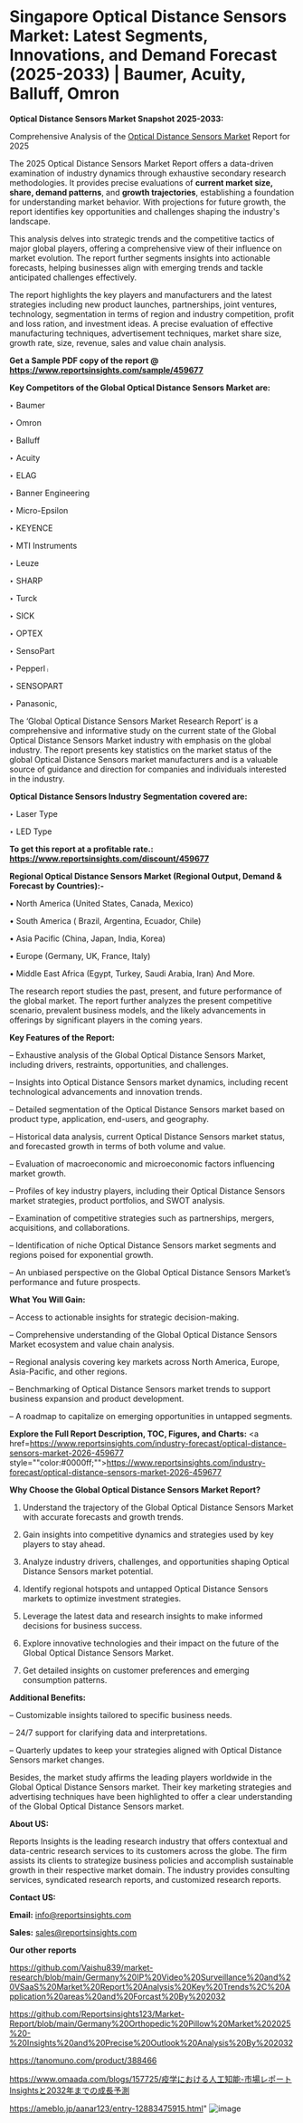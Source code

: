 # Singapore Optical Distance Sensors Market: Latest Segments, Innovations, and Demand Forecast (2025-2033) | Baumer, Acuity, Balluff, Omron

<strong>Optical Distance Sensors Market Snapshot 2025-2033:</strong>

Comprehensive Analysis of the <a href=https://www.reportsinsights.com/sample/459677>Optical Distance Sensors Market</a> Report for 2025

The 2025 Optical Distance Sensors Market Report offers a data-driven examination of industry dynamics through exhaustive secondary research methodologies. It provides precise evaluations of <strong>current market size, share, demand patterns</strong>, and <strong>growth trajectories</strong>, establishing a foundation for understanding market behavior. With projections for future growth, the report identifies key opportunities and challenges shaping the industry's landscape.

This analysis delves into strategic trends and the competitive tactics of major global players, offering a comprehensive view of their influence on market evolution. The report further segments insights into actionable forecasts, helping businesses align with emerging trends and tackle anticipated challenges effectively.

The report highlights the key players and manufacturers and the latest strategies including new product launches, partnerships, joint ventures, technology, segmentation in terms of region and industry competition, profit and loss ration, and investment ideas. A precise evaluation of effective manufacturing techniques, advertisement techniques, market share size, growth rate, size, revenue, sales and value chain analysis.

<strong>Get a Sample PDF copy of the report @ <a href=https://www.reportsinsights.com/sample/459677 style=color:#0000ff;>https://www.reportsinsights.com/sample/459677</a></strong>

<strong>Key Competitors of the Global Optical Distance Sensors Market are:</strong>

‣ Baumer

‣ Omron

‣ Balluff

‣ Acuity

‣ ELAG

‣ Banner Engineering

‣ Micro-Epsilon

‣ KEYENCE

‣ MTI Instruments

‣ Leuze

‣ SHARP

‣ Turck

‣ SICK

‣ OPTEX

‣ SensoPart

‣ Pepperlᛧ

‣ SENSOPART

‣ Panasonic,

The ‘Global Optical Distance Sensors Market Research Report’ is a comprehensive and informative study on the current state of the Global Optical Distance Sensors Market industry with emphasis on the global industry. The report presents key statistics on the market status of the global Optical Distance Sensors market manufacturers and is a valuable source of guidance and direction for companies and individuals interested in the industry.

<strong>Optical Distance Sensors Industry Segmentation covered are:</strong>

‣ Laser Type

‣ LED Type

<strong>To get this report at a profitable rate.: <a href=https://www.reportsinsights.com/discount/459677 style=color:#0000ff;>https://www.reportsinsights.com/discount/459677</a></strong>

<strong>Regional Optical Distance Sensors Market (Regional Output, Demand &amp; Forecast by Countries):-</strong>

• North America (United States, Canada, Mexico)

• South America ( Brazil, Argentina, Ecuador, Chile)

• Asia Pacific (China, Japan, India, Korea)

• Europe (Germany, UK, France, Italy)

• Middle East Africa (Egypt, Turkey, Saudi Arabia, Iran) And More.

The research report studies the past, present, and future performance of the global market. The report further analyzes the present competitive scenario, prevalent business models, and the likely advancements in offerings by significant players in the coming years.

<strong>Key Features of the Report:</strong>

– Exhaustive analysis of the Global Optical Distance Sensors Market, including drivers, restraints, opportunities, and challenges.

– Insights into Optical Distance Sensors market dynamics, including recent technological advancements and innovation trends.

– Detailed segmentation of the Optical Distance Sensors market based on product type, application, end-users, and geography.

– Historical data analysis, current Optical Distance Sensors market status, and forecasted growth in terms of both volume and value.

– Evaluation of macroeconomic and microeconomic factors influencing market growth.

– Profiles of key industry players, including their Optical Distance Sensors market strategies, product portfolios, and SWOT analysis.

– Examination of competitive strategies such as partnerships, mergers, acquisitions, and collaborations.

– Identification of niche Optical Distance Sensors market segments and regions poised for exponential growth.

– An unbiased perspective on the Global Optical Distance Sensors Market’s performance and future prospects.

<strong>What You Will Gain:</strong>

– Access to actionable insights for strategic decision-making.

– Comprehensive understanding of the Global Optical Distance Sensors Market ecosystem and value chain analysis.

– Regional analysis covering key markets across North America, Europe, Asia-Pacific, and other regions.

– Benchmarking of Optical Distance Sensors market trends to support business expansion and product development.

– A roadmap to capitalize on emerging opportunities in untapped segments.

<strong>Explore the Full Report Description, TOC, Figures, and Charts:</strong>
<a href=https://www.reportsinsights.com/industry-forecast/optical-distance-sensors-market-2026-459677 style=""color:#0000ff;"">https://www.reportsinsights.com/industry-forecast/optical-distance-sensors-market-2026-459677</a>

<strong>Why Choose the Global Optical Distance Sensors Market Report?</strong>

1. Understand the trajectory of the Global Optical Distance Sensors Market with accurate forecasts and growth trends.

2. Gain insights into competitive dynamics and strategies used by key players to stay ahead.

3. Analyze industry drivers, challenges, and opportunities shaping Optical Distance Sensors market potential.

4. Identify regional hotspots and untapped Optical Distance Sensors markets to optimize investment strategies.

5. Leverage the latest data and research insights to make informed decisions for business success.

6. Explore innovative technologies and their impact on the future of the Global Optical Distance Sensors Market.

7. Get detailed insights on customer preferences and emerging consumption patterns.

<strong>Additional Benefits:</strong>

– Customizable insights tailored to specific business needs.

– 24/7 support for clarifying data and interpretations.

– Quarterly updates to keep your strategies aligned with Optical Distance Sensors market changes.

Besides, the market study affirms the leading players worldwide in the Global Optical Distance Sensors market. Their key marketing strategies and advertising techniques have been highlighted to offer a clear understanding of the Global Optical Distance Sensors market.

<strong><strong>About US</strong>:</strong>

Reports Insights is the leading research industry that offers contextual and data-centric research services to its customers across the globe. The firm assists its clients to strategize business policies and accomplish sustainable growth in their respective market domain. The industry provides consulting services, syndicated research reports, and customized research reports.

<strong>Contact US:</strong>

<p class=><b>Email:</b> <a href=mailto:info@reportsinsights.com>info@reportsinsights.com</a></p>
<p class=><b>Sales:</b> <a href=mailto:sales@reportsinsights.com>sales@reportsinsights.com</a></p>

<strong>Our other reports</strong>

<a href=https://github.com/Vaishu839/market-research/blob/main/Germany%20IP%20Video%20Surveillance%20and%20VSaaS%20Market%20Report%20Analysis%20Key%20Trends%2C%20Application%20areas%20and%20Forcast%20By%202032>https://github.com/Vaishu839/market-research/blob/main/Germany%20IP%20Video%20Surveillance%20and%20VSaaS%20Market%20Report%20Analysis%20Key%20Trends%2C%20Application%20areas%20and%20Forcast%20By%202032</a>

<a href=https://github.com/Reportsinsights123/Market-Report/blob/main/Germany%20Orthopedic%20Pillow%20Market%202025%20-%20Insights%20and%20Precise%20Outlook%20Analysis%20By%202032>https://github.com/Reportsinsights123/Market-Report/blob/main/Germany%20Orthopedic%20Pillow%20Market%202025%20-%20Insights%20and%20Precise%20Outlook%20Analysis%20By%202032</a>

<a href=https://tanomuno.com/product/388466>https://tanomuno.com/product/388466</a>

<a href=https://www.omaada.com/blogs/157725/疫学における人工知能-市場レポートInsightsと2032年までの成長予測>https://www.omaada.com/blogs/157725/疫学における人工知能-市場レポートInsightsと2032年までの成長予測</a>

<a href=https://ameblo.jp/aanar123/entry-12883475915.html>https://ameblo.jp/aanar123/entry-12883475915.html</a>"
![image](https://github.com/user-attachments/assets/c7570ebd-babb-4b28-ae9d-14d38fd7be02)
